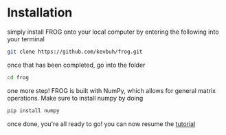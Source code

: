 # Installation 

simply install FROG onto your local computer by entering the following into your terminal 

```bash
git clone https://github.com/kevbuh/frog.git
```

once that has been completed, go into the folder

```bash
cd frog
```

one more step! FROG is built with NumPy, which allows for general matrix operations. Make sure to install numpy by doing

```bash
pip install numpy
```

once done, you're all ready to go! you can now resume the <a href="https://github.com/kevbuh/frog/blob/main/docs/README.md">tutorial</a> 
